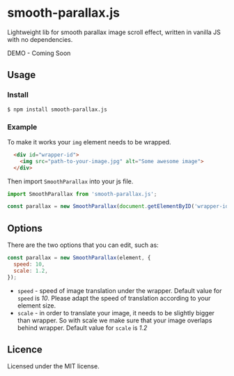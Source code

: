 # smooth-parallax.js

Lightweight lib for smooth parallax image scroll effect, written in vanilla JS with no dependencies.

DEMO - Coming Soon

## Usage

### Install
```console
$ npm install smooth-parallax.js
```

### Example
To make it works your `img` element needs to be wrapped.

```html
  <div id="wrapper-id">
    <img src="path-to-your-image.jpg" alt="Some awesome image">
  </div>
```

Then import `SmoothParallax` into your js file.

```js
import SmoothParallax from 'smooth-parallax.js';

const parallax = new SmoothParallax(document.getElementByID('wrapper-id'));

```

## Options

There are the two options that you can edit, such as:

```js
const parallax = new SmoothParallax(element, {
  speed: 10,
  scale: 1.2,
});

```

- `speed` - speed of image translation under the wrapper. Default value for `speed` is *10*. Please adapt the speed of translation according to your element size.
- `scale` - in order to translate your image, it needs to be slightly bigger than wrapper. So with scale we make sure that your image overlaps behind wrapper. Default value for `scale` is *1.2*

## Licence

Licensed under the MIT license.
